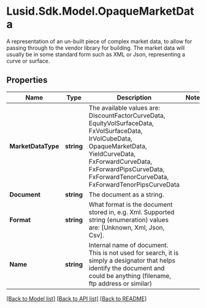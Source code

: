 # Lusid.Sdk.Model.OpaqueMarketData
A representation of an un-built piece of complex market data, to allow for passing through  to the vendor library for building.  The market data will usually be in some standard form such as XML or Json, representing a curve or surface.

## Properties

Name | Type | Description | Notes
------------ | ------------- | ------------- | -------------
**MarketDataType** | **string** | The available values are: DiscountFactorCurveData, EquityVolSurfaceData, FxVolSurfaceData, IrVolCubeData, OpaqueMarketData, YieldCurveData, FxForwardCurveData, FxForwardPipsCurveData, FxForwardTenorCurveData, FxForwardTenorPipsCurveData | 
**Document** | **string** | The document as a string. | 
**Format** | **string** | What format is the document stored in, e.g. Xml.  Supported string (enumeration) values are: [Unknown, Xml, Json, Csv]. | 
**Name** | **string** | Internal name of document. This is not used for search, it is simply a designator that helps identify the document  and could be anything (filename, ftp address or similar) | 

[[Back to Model list]](../README.md#documentation-for-models) [[Back to API list]](../README.md#documentation-for-api-endpoints) [[Back to README]](../README.md)

